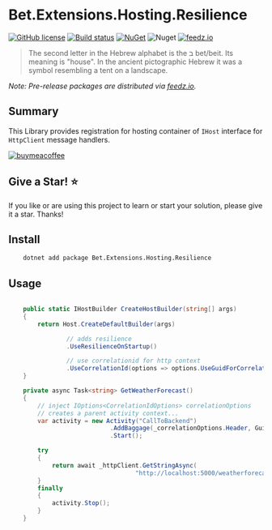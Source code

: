﻿# Bet.Extensions.Hosting.Resilience

[![GitHub license](https://img.shields.io/badge/license-MIT-blue.svg?style=flat-square)](https://raw.githubusercontent.com/kdcllc/Bet.Extensions.Resilience/master/LICENSE)
[![Build status](https://ci.appveyor.com/api/projects/status/tmqs7xbq1aqee3md/branch/master?svg=true)](https://ci.appveyor.com/project/kdcllc/bet-extensions-resilience/branch/master)
[![NuGet](https://img.shields.io/nuget/v/Bet.Extensions.Hosting.Resilience.svg)](https://www.nuget.org/packages?q=Bet.Extensions.Hosting.Resilience)
![Nuget](https://img.shields.io/nuget/dt/Bet.Extensions.Hosting.Resilience)
[![feedz.io](https://img.shields.io/badge/endpoint.svg?url=https://f.feedz.io/kdcllc/bet-extensions-resilience/shield/Bet.Extensions.Hosting.Resilience/latest)](https://f.feedz.io/kdcllc/bet-extensions-resilience/packages/Bet.Extensions.Hosting.Resilience/latest/download)

> The second letter in the Hebrew alphabet is the ב bet/beit. Its meaning is "house". In the ancient pictographic Hebrew it was a symbol resembling a tent on a landscape.

*Note: Pre-release packages are distributed via [feedz.io](https://f.feedz.io/kdcllc/bet-extensions-resilience/nuget/index.json).*

## Summary

This Library provides registration for hosting container of `IHost` interface for `HttpClient` message handlers.

[![buymeacoffee](https://www.buymeacoffee.com/assets/img/custom_images/orange_img.png)](https://www.buymeacoffee.com/vyve0og)

## Give a Star! :star:

If you like or are using this project to learn or start your solution, please give it a star. Thanks!

## Install

```bash
    dotnet add package Bet.Extensions.Hosting.Resilience
```

## Usage

```csharp

    public static IHostBuilder CreateHostBuilder(string[] args)
    {
        return Host.CreateDefaultBuilder(args)

                // adds resilience
                .UseResilienceOnStartup()

                // use correlationid for http context
                .UseCorrelationId(options => options.UseGuidForCorrelationId = true);
    }

    private async Task<string> GetWeatherForecast()
    {
        // inject IOptions<CorrelationIdOptions> correlationOptions
        // creates a parent activity context...
        var activity = new Activity("CallToBackend")
                            .AddBaggage(_correlationOptions.Header, Guid.NewGuid().ToString())
                            .Start();

        try
        {
            return await _httpClient.GetStringAsync(
                                   "http://localhost:5000/weatherforecastproxy");
        }
        finally
        {
            activity.Stop();
        }
    }
```
